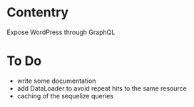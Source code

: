 # Contentry
Expose WordPress through GraphQL

# To Do
- write some documentation
- add DataLoader to avoid repeat hits to the same resource
- caching of the sequelize queries